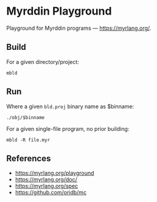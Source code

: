 # Myrddin Playground

Playground for Myrddin programs — https://myrlang.org/. 

## Build

For a given directory/project: 

	mbld

## Run

Where a given `bld.proj` binary name as $binname:

	./obj/$binname

For a given single-file program, no prior building:

	mbld -R file.myr

## References

- https://myrlang.org/playground
- https://myrlang.org/doc/
- https://myrlang.org/spec
- https://github.com/oridb/mc

